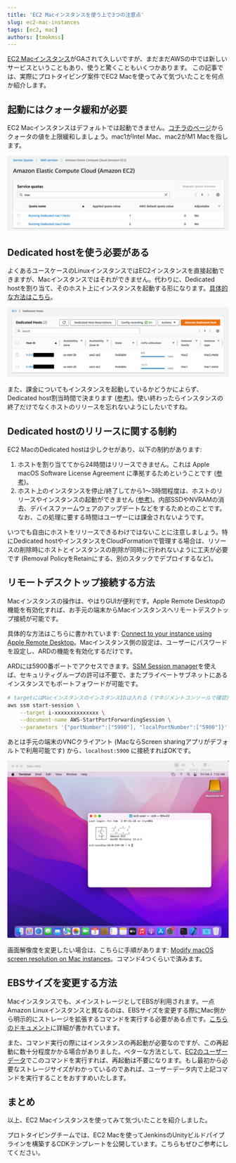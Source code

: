```yaml
---
title: 'EC2 Macインスタンスを使う上で3つの注意点'
slug: ec2-mac-instances
tags: [ec2, mac]
authors: [tmokmss]
---
```


[EC2 Macインスタンス](https://aws.amazon.com/jp/ec2/instance-types/mac/)がGAされて久しいですが、まだまだAWSの中では新しいサービスということもあり、使うと驚くこともいくつかあります。
この記事では、実際にプロトタイピング案件でEC2 Macを使ってみて気づいたことを何点か紹介します。

<!-- truncate -->

## 起動にはクォータ緩和が必要
EC2 Macインスタンスはデフォルトでは起動できません。[コチラのページ](https://console.aws.amazon.com/servicequotas/home/services/ec2/quotas)からクォータの値を上限緩和しましょう。mac1がIntel Mac、mac2がM1 Macを指します。

![クォータ](quota.png)


## Dedicated hostを使う必要がある
よくあるユースケースのLinuxインスタンスではEC2インスタンスを直接起動できますが、Macインスタンスではそれができません。代わりに、Dedicated hostを割り当て、そのホスト上にインスタンスを起動する形になります。[具体的な方法はこちら](https://docs.aws.amazon.com/AWSEC2/latest/UserGuide/ec2-mac-instances.html#mac-instance-launch)。

![Dedicated host](dedicated-hosts.png)

また、課金についてもインスタンスを起動しているかどうかによらず、Dedicated host割当時間で決まります ([参考](https://aws.amazon.com/ec2/instance-types/mac/#Pricing))。使い終わったらインスタンスの終了だけでなくホストのリリースを忘れないようにしたいですね。

## Dedicated hostのリリースに関する制約
EC2 MacのDedicated hostは少しクセがあり、以下の制約があります:

1. ホストを割り当ててから24時間はリリースできません。これは Apple macOS Software License Agreement に準拠するためということです ([参考](https://aws.amazon.com/ec2/instance-types/mac/#Pricing))。
2. ホスト上のインスタンスを停止/終了してから1〜3時間程度は、ホストのリリースやインスタンスの起動ができません ([参考](https://docs.aws.amazon.com/AWSEC2/latest/UserGuide/ec2-mac-instances.html#mac-instance-stop))。内部SSDやNVRAMの消去、デバイスファームウェアのアップデートなどをするためとのことです。なお、この処理に要する時間はユーザーには課金されないようです。

いつでも自由にホストをリリースできるわけではないことに注意しましょう。特にDedicated hostやインスタンスをCloudFormationで管理する場合は、リソースの削除時にホストとインスタンスの削除が同時に行われないように工夫が必要です (Removal PolicyをRetainにする、別のスタックでデプロイするなど)。

## リモートデスクトップ接続する方法
Macインスタンスの操作は、やはりGUIが便利です。Apple Remote Desktopの機能を有効化すれば、お手元の端末からMacインスタンスへリモートデスクトップ接続が可能です。

具体的な方法はこちらに書かれています: [Connect to your instance using Apple Remote Desktop](https://docs.aws.amazon.com/AWSEC2/latest/UserGuide/ec2-mac-instances.html#connect-to-mac-instance)。Macインスタンス側の設定は、ユーザーにパスワードを設定し、ARDの機能を有効化するだけです。

ARDには5900番ポートでアクセスできます。[SSM Session manager](https://aws.amazon.com/jp/blogs/news/use-port-forwarding-in-aws-systems-manager-session-manager-to-connect-to-remote-hosts-jp/)を使えば、セキュリティグループの許可は不要で、またプライベートサブネットにあるインスタンスでもポートフォワードが可能です。

```sh
# targetにはMacインスタンスのインスタンスIDは入れる (マネジメントコンソールで確認)
aws ssm start-session \
    --target i-xxxxxxxxxxxxxx \
    --document-name AWS-StartPortForwardingSession \
    --parameters '{"portNumber":["5900"], "localPortNumber":["5900"]}'
```

あとは手元の端末のVNCクライアント (MacならScreen sharingアプリがデフォルトで利用可能です) から、`localhost:5900` に接続すればOKです。

![ard](ard.png)

画面解像度を変更したい場合は、こちらに手順があります: [Modify macOS screen resolution on Mac instances](https://docs.aws.amazon.com/AWSEC2/latest/UserGuide/ec2-mac-instances.html#mac-screen-resolution)。コマンド4つくらいで済みます。

## EBSサイズを変更する方法
Macインスタンスでも、メインストレージとしてEBSが利用されます。一点Amazon Linuxインスタンスと異なるのは、EBSサイズを変更する際にMac側から明示的にストレージを拡張するコマンドを実行する必要がある点です。[こちらのドキュメント](https://docs.aws.amazon.com/AWSEC2/latest/UserGuide/ec2-mac-instances.html#mac-instance-increase-volume)に詳細が書かれています。

また、コマンド実行の際にはインスタンスの再起動が必要なのですが、この再起動に数十分程度かかる場合がありました。ベターな方法として、[EC2のユーザーデータ](https://docs.aws.amazon.com/AWSEC2/latest/UserGuide/instancedata-add-user-data.html)でこのコマンドを実行すれば、再起動は不要になります。もし最初から必要なストレージサイズがわかっているのであれば、ユーザーデータ内で上記コマンドを実行することをおすすめいたします。

## まとめ
以上、EC2 Macインスタンスを使ってみて気づいたことを紹介しました。

プロトタイピングチームでは、EC2 Macを使ってJenkinsのUnityビルドパイプラインを構築するCDKテンプレートを公開しています。こちらもぜひご参考にしてください。
